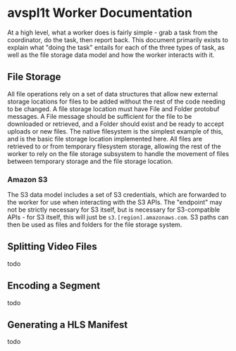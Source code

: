 # avspl1t Worker Documentation

At a high level, what a worker does is fairly simple - grab a task from the coordinator, do the task, then report back. This document primarily exists to explain what "doing the task" entails for each of the three types of task, as well as the file storage data model and how the worker interacts with it.

## File Storage

All file operations rely on a set of data structures that allow new external storage locations for files to be added without the rest of the code needing to be changed. A file storage location must have File and Folder protobuf messages. A File message should be sufficient for the file to be downloaded or retrieved, and a Folder should exist and be ready to accept uploads or new files. The native filesystem is the simplest example of this, and is the basic file storage location implemented here. All files are retrieved to or from temporary filesystem storage, allowing the rest of the worker to rely on the file storage subsystem to handle the movement of files between temporary storage and the file storage location.

### Amazon S3

The S3 data model includes a set of S3 credentials, which are forwarded to the worker for use when interacting with the S3 APIs. The "endpoint" may not be strictly necessary for S3 itself, but is necessary for S3-compatible APIs - for S3 itself, this will just be `s3.[region].amazonaws.com`. S3 paths can then be used as files and folders for the file storage system.

## Splitting Video Files

todo

## Encoding a Segment

todo

## Generating a HLS Manifest

todo
